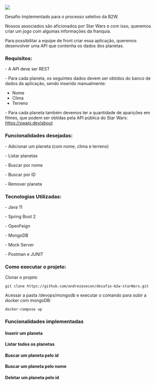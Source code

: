 

![](/home/andrezasecon/Pictures/unnamed.png)



Desafio implementado para o processo seletivo da B2W.

Nossos associados são aficionados por Star Wars e com isso, queremos criar um jogo com algumas informações da franquia.

Para possibilitar a equipe de front criar essa aplicação, queremos desenvolver uma API que contenha os dados dos planetas.



### **Requisitos:**

\- A API deve ser REST

\- Para cada planeta, os seguintes dados devem ser obtidos do banco de dados da aplicação, sendo inserido manualmente:

- Nome
- Clima
- Terreno



\- Para cada planeta também devemos ter a quantidade de aparições em filmes, que podem ser obtidas pela API pública do Star Wars: https://swapi.dev/about



### **Funcionalidades desejadas:**

\- Adicionar um planeta (com nome, clima e terreno)

\- Listar planetas

\- Buscar por nome

\- Buscar por ID

\- Remover planeta



### **Tecnologias Utilizadas:** 

\- Java 11

\- Spring Boot 2

\-  OpenFeign

\- MongoDB

\- Mock Server

\- Postman e JUNIT



### **Como executar o projeto:**

Clonar o projeto

```
git clone https://github.com/andrezasecon/desafio-b2w-starWars.git
```

Acessar a pasta /devops/mongodb e executar o comando para subir a docker com mongoDB:

```
docker-compose up
```



### **Funcionalidades implementadas**



#### Inserir um planeta



#### Listar todos os planetas



#### Buscar um planeta pelo id



#### Buscar um planeta pelo nome



#### Deletar um planeta pelo id













